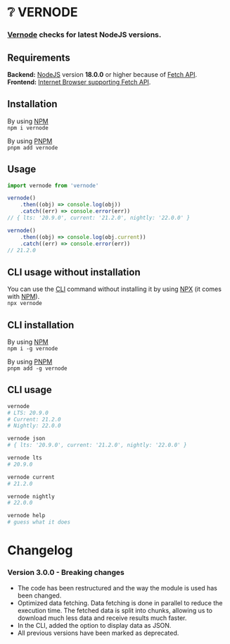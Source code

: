 # ❔ VERNODE

### [Vernode](https://www.npmjs.com/package/vernode) checks for latest NodeJS versions.

## Requirements
**Backend:** [NodeJS](https://nodejs.org/en/download) version **18.0.0** or higher because of [Fetch API](https://nodejs.org/en/blog/release/v18.0.0/).  
**Frontend:** [Internet Browser supporting Fetch API](https://caniuse.com/fetch).  

## Installation
By using [NPM](https://docs.npmjs.com/packages-and-modules/getting-packages-from-the-registry)  
`npm i vernode` 

By using [PNPM](https://pnpm.io/pnpm-cli)  
`pnpm add vernode`

## Usage
````js
import vernode from 'vernode'

vernode()
    .then((obj) => console.log(obj))
    .catch((err) => console.error(err))
// { lts: '20.9.0', current: '21.2.0', nightly: '22.0.0' }

vernode()
    .then((obj) => console.log(obj.current))
    .catch((err) => console.error(err))
// 21.2.0
````

## CLI usage without installation
You can use the [CLI](https://en.wikipedia.org/wiki/Command-line_interface) command without installing it by using [NPX](https://www.npmjs.com/package/npx) (it comes with [NPM](https://docs.npmjs.com/cli/v8/commands/npx/)).  
`npx vernode`

## CLI installation
By using [NPM](https://docs.npmjs.com/packages-and-modules/getting-packages-from-the-registry)  
`npm i -g vernode` 

By using [PNPM](https://pnpm.io/pnpm-cli)  
`pnpm add -g vernode`

## CLI usage

````bash
vernode
# LTS: 20.9.0
# Current: 21.2.0
# Nightly: 22.0.0

vernode json 
# { lts: '20.9.0', current: '21.2.0', nightly: '22.0.0' }

vernode lts
# 20.9.0

vernode current
# 21.2.0

vernode nightly
# 22.0.0

vernode help
# guess what it does
````

# Changelog
### Version 3.0.0 - Breaking changes
- The code has been restructured and the way the module is used has been changed.
- Optimized data fetching. Data fetching is done in parallel to reduce the execution time. The fetched data is split into chunks, allowing us to download much less data and receive results much faster.
- In the CLI, added the option to display data as JSON.
- All previous versions have been marked as deprecated.
